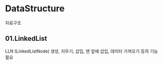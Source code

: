 # DataStructure
 자료구조

## 01.LinkedList

LLN (LinkedListNode)
생성, 지우기, 삽입, 맨 앞에 삽입, 데이터 가져오기 등의 기능 필요
